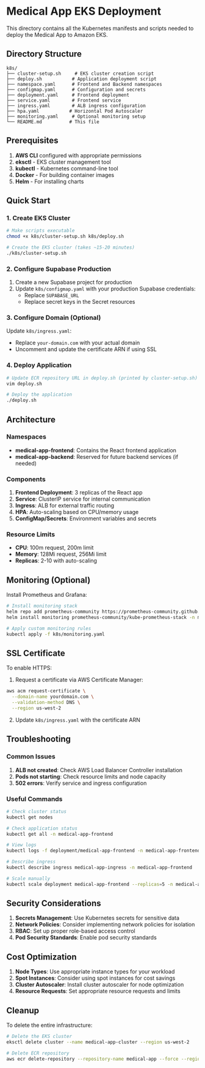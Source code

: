 # Medical App EKS Deployment

This directory contains all the Kubernetes manifests and scripts needed to deploy the Medical App to Amazon EKS.

## Directory Structure

```
k8s/
├── cluster-setup.sh     # EKS cluster creation script
├── deploy.sh           # Application deployment script
├── namespace.yaml      # Frontend and Backend namespaces
├── configmap.yaml      # Configuration and secrets
├── deployment.yaml     # Frontend deployment
├── service.yaml        # Frontend service
├── ingress.yaml        # ALB ingress configuration
├── hpa.yaml           # Horizontal Pod Autoscaler
├── monitoring.yaml     # Optional monitoring setup
└── README.md          # This file
```

## Prerequisites

1. **AWS CLI** configured with appropriate permissions
2. **eksctl** - EKS cluster management tool
3. **kubectl** - Kubernetes command-line tool
4. **Docker** - For building container images
5. **Helm** - For installing charts

## Quick Start

### 1. Create EKS Cluster

```bash
# Make scripts executable
chmod +x k8s/cluster-setup.sh k8s/deploy.sh

# Create the EKS cluster (takes ~15-20 minutes)
./k8s/cluster-setup.sh
```

### 2. Configure Supabase Production

1. Create a new Supabase project for production
2. Update `k8s/configmap.yaml` with your production Supabase credentials:
   - Replace `SUPABASE_URL`
   - Replace secret keys in the Secret resources

### 3. Configure Domain (Optional)

Update `k8s/ingress.yaml`:
- Replace `your-domain.com` with your actual domain
- Uncomment and update the certificate ARN if using SSL

### 4. Deploy Application

```bash
# Update ECR repository URL in deploy.sh (printed by cluster-setup.sh)
vim deploy.sh

# Deploy the application
./deploy.sh
```

## Architecture

### Namespaces

- **medical-app-frontend**: Contains the React frontend application
- **medical-app-backend**: Reserved for future backend services (if needed)

### Components

1. **Frontend Deployment**: 3 replicas of the React app
2. **Service**: ClusterIP service for internal communication
3. **Ingress**: ALB for external traffic routing
4. **HPA**: Auto-scaling based on CPU/memory usage
5. **ConfigMap/Secrets**: Environment variables and secrets

### Resource Limits

- **CPU**: 100m request, 200m limit
- **Memory**: 128Mi request, 256Mi limit
- **Replicas**: 2-10 with auto-scaling

## Monitoring (Optional)

Install Prometheus and Grafana:

```bash
# Install monitoring stack
helm repo add prometheus-community https://prometheus-community.github.io/helm-charts
helm install monitoring prometheus-community/kube-prometheus-stack -n monitoring --create-namespace

# Apply custom monitoring rules
kubectl apply -f k8s/monitoring.yaml
```

## SSL Certificate

To enable HTTPS:

1. Request a certificate via AWS Certificate Manager:
```bash
aws acm request-certificate \
  --domain-name yourdomain.com \
  --validation-method DNS \
  --region us-west-2
```

2. Update `k8s/ingress.yaml` with the certificate ARN

## Troubleshooting

### Common Issues

1. **ALB not created**: Check AWS Load Balancer Controller installation
2. **Pods not starting**: Check resource limits and node capacity
3. **502 errors**: Verify service and ingress configuration

### Useful Commands

```bash
# Check cluster status
kubectl get nodes

# Check application status
kubectl get all -n medical-app-frontend

# View logs
kubectl logs -f deployment/medical-app-frontend -n medical-app-frontend

# Describe ingress
kubectl describe ingress medical-app-ingress -n medical-app-frontend

# Scale manually
kubectl scale deployment medical-app-frontend --replicas=5 -n medical-app-frontend
```

## Security Considerations

1. **Secrets Management**: Use Kubernetes secrets for sensitive data
2. **Network Policies**: Consider implementing network policies for isolation
3. **RBAC**: Set up proper role-based access control
4. **Pod Security Standards**: Enable pod security standards

## Cost Optimization

1. **Node Types**: Use appropriate instance types for your workload
2. **Spot Instances**: Consider using spot instances for cost savings
3. **Cluster Autoscaler**: Install cluster autoscaler for node optimization
4. **Resource Requests**: Set appropriate resource requests and limits

## Cleanup

To delete the entire infrastructure:

```bash
# Delete the EKS cluster
eksctl delete cluster --name medical-app-cluster --region us-west-2

# Delete ECR repository
aws ecr delete-repository --repository-name medical-app --force --region us-west-2
```